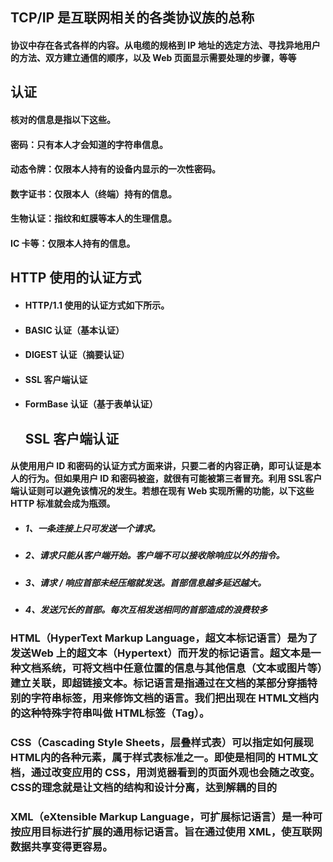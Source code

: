 ## TCP/IP 是互联网相关的各类协议族的总称
#### 协议中存在各式各样的内容。从电缆的规格到 IP 地址的选定方法、寻找异地用户的方法、双方建立通信的顺序，以及 Web 页面显示需要处理的步骤，等等



## 认证

#### 核对的信息是指以下这些。

#### 密码：只有本人才会知道的字符串信息。

#### 动态令牌：仅限本人持有的设备内显示的一次性密码。

#### 数字证书：仅限本人（终端）持有的信息。

#### 生物认证：指纹和虹膜等本人的生理信息。

#### IC 卡等：仅限本人持有的信息。



## HTTP 使用的认证方式

- #### HTTP/1.1 使用的认证方式如下所示。

- #### BASIC 认证（基本认证）

- #### DIGEST 认证（摘要认证）

- #### SSL 客户端认证

- #### FormBase 认证（基于表单认证）

  

  ## SSL 客户端认证

#### 从使用用户 ID 和密码的认证方式方面来讲，只要二者的内容正确，即可认证是本人的行为。但如果用户 ID 和密码被盗，就很有可能被第三者冒充。利用 SSL客户端认证则可以避免该情况的发生。若想在现有 Web 实现所需的功能，以下这些 HTTP 标准就会成为瓶颈。

- ##### 1、一条连接上只可发送一个请求。

- ##### 2、请求只能从客户端开始。客户端不可以接收除响应以外的指令。

- ##### 3、请求 / 响应首部未经压缩就发送。首部信息越多延迟越大。

- ##### 4、发送冗长的首部。每次互相发送相同的首部造成的浪费较多

###  HTML（HyperText Markup Language，超文本标记语言）是为了发送Web 上的超文本（Hypertext）而开发的标记语言。超文本是一种文档系统，可将文档中任意位置的信息与其他信息（文本或图片等）建立关联，即超链接文本。标记语言是指通过在文档的某部分穿插特别的字符串标签，用来修饰文档的语言。我们把出现在 HTML文档内的这种特殊字符串叫做 HTML标签（Tag）。

### CSS（Cascading Style Sheets，层叠样式表）可以指定如何展现 HTML内的各种元素，属于样式表标准之一。即使是相同的 HTML文档，通过改变应用的 CSS，用浏览器看到的页面外观也会随之改变。CSS的理念就是让文档的结构和设计分离，达到解耦的目的

###  XML（eXtensible Markup Language，可扩展标记语言）是一种可按应用目标进行扩展的通用标记语言。旨在通过使用 XML，使互联网数据共享变得更容易。